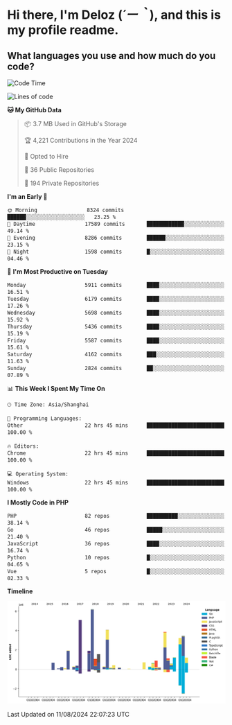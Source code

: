 # **Hi there, I'm Deloz (*´ー｀*), and this is my profile readme.**

## **What languages you use and how much do you code?**

<!--START_SECTION:waka-->
![Code Time](http://img.shields.io/badge/Code%20Time-4%2C542%20hrs%2024%20mins-blue)

![Lines of code](https://img.shields.io/badge/From%20Hello%20World%20I%27ve%20Written-41.6%20million%20lines%20of%20code-blue)

**🐱 My GitHub Data** 

> 📦 3.7 MB Used in GitHub's Storage 
 > 
> 🏆 4,221 Contributions in the Year 2024
 > 
> 💼 Opted to Hire
 > 
> 📜 36 Public Repositories 
 > 
> 🔑 194 Private Repositories 
 > 
**I'm an Early 🐤** 

```text
🌞 Morning                8324 commits        ██████░░░░░░░░░░░░░░░░░░░   23.25 % 
🌆 Daytime                17589 commits       ████████████░░░░░░░░░░░░░   49.14 % 
🌃 Evening                8286 commits        ██████░░░░░░░░░░░░░░░░░░░   23.15 % 
🌙 Night                  1598 commits        █░░░░░░░░░░░░░░░░░░░░░░░░   04.46 % 
```
📅 **I'm Most Productive on Tuesday** 

```text
Monday                   5911 commits        ████░░░░░░░░░░░░░░░░░░░░░   16.51 % 
Tuesday                  6179 commits        ████░░░░░░░░░░░░░░░░░░░░░   17.26 % 
Wednesday                5698 commits        ████░░░░░░░░░░░░░░░░░░░░░   15.92 % 
Thursday                 5436 commits        ████░░░░░░░░░░░░░░░░░░░░░   15.19 % 
Friday                   5587 commits        ████░░░░░░░░░░░░░░░░░░░░░   15.61 % 
Saturday                 4162 commits        ███░░░░░░░░░░░░░░░░░░░░░░   11.63 % 
Sunday                   2824 commits        ██░░░░░░░░░░░░░░░░░░░░░░░   07.89 % 
```


📊 **This Week I Spent My Time On** 

```text
🕑︎ Time Zone: Asia/Shanghai

💬 Programming Languages: 
Other                    22 hrs 45 mins      █████████████████████████   100.00 % 

🔥 Editors: 
Chrome                   22 hrs 45 mins      █████████████████████████   100.00 % 

💻 Operating System: 
Windows                  22 hrs 45 mins      █████████████████████████   100.00 % 
```

**I Mostly Code in PHP** 

```text
PHP                      82 repos            ██████████░░░░░░░░░░░░░░░   38.14 % 
Go                       46 repos            █████░░░░░░░░░░░░░░░░░░░░   21.40 % 
JavaScript               36 repos            ████░░░░░░░░░░░░░░░░░░░░░   16.74 % 
Python                   10 repos            █░░░░░░░░░░░░░░░░░░░░░░░░   04.65 % 
Vue                      5 repos             █░░░░░░░░░░░░░░░░░░░░░░░░   02.33 % 
```



**Timeline**

![Lines of Code chart](https://raw.githubusercontent.com/deloz/deloz/main/assets/bar_graph.png)


 Last Updated on 11/08/2024 22:07:23 UTC
<!--END_SECTION:waka-->
